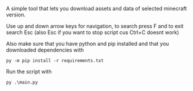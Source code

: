 A simple tool that lets you download assets and data of selected minecraft version.

Use up and down arrow keys for navigation, to search press F and to exit search Esc (also Esc if you want to stop script cus Ctrl+C doesnt work) 

Also make sure that you have python and pip installed and that you downloaded dependencies with
```
py -m pip install -r requirements.txt
```

Run the script with
```
py .\main.py
```
